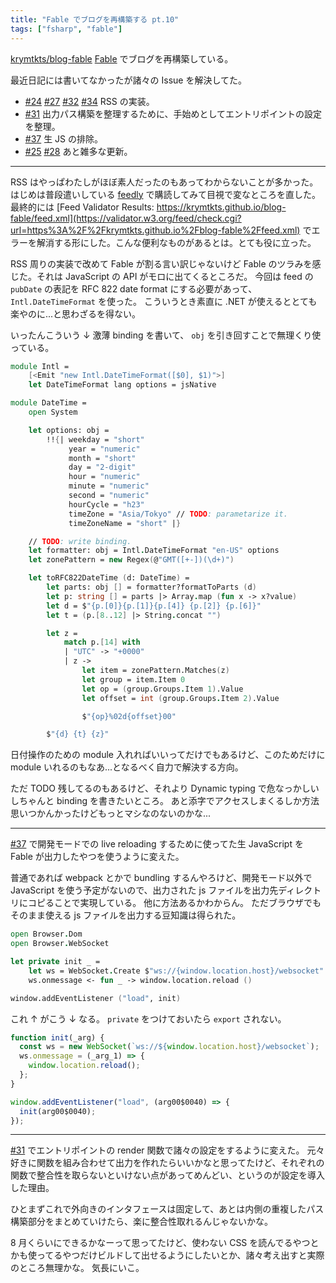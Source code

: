 ```yaml
---
title: "Fable でブログを再構築する pt.10"
tags: ["fsharp", "fable"]
---
```


[krymtkts/blog-fable](https://github.com/krymtkts/blog-fable) [Fable](https://fable.io/) でブログを再構築している。

最近日記には書いてなかったが諸々の Issue を解決してた。

- [#24](https://github.com/krymtkts/blog-fable/pull/24) [#27](https://github.com/krymtkts/blog-fable/pull/27) [#32](https://github.com/krymtkts/blog-fable/pull/32) [#34](https://github.com/krymtkts/blog-fable/pull/34) RSS の実装。
- [#31](https://github.com/krymtkts/blog-fable/pull/31) 出力パス構築を整理するために、手始めとしてエントリポイントの設定を整理。
- [#37](https://github.com/krymtkts/blog-fable/pull/37) 生 JS の排除。
- [#25](https://github.com/krymtkts/blog-fable/pull/25) [#28](https://github.com/krymtkts/blog-fable/pull/28) あと雑多な更新。

---

RSS はやっぱわたしがほぼ素人だったのもあってわからないことが多かった。
はじめは普段遣いしている [feedly](https://feedly.com/) で購読してみて目視で変なところを直した。
最終的には [Feed Validator Results: https://krymtkts.github.io/blog-fable/feed.xml](https://validator.w3.org/feed/check.cgi?url=https%3A%2F%2Fkrymtkts.github.io%2Fblog-fable%2Ffeed.xml) でエラーを解消する形にした。こんな便利なものがあるとは。とても役に立った。

RSS 周りの実装で改めて Fable が割る言い訳じゃないけど Fable のツラみを感じた。それは JavaScript の API がモロに出てくるところだ。
今回は feed の `pubDate` の表記を RFC 822 date format にする必要があって、 `Intl.DateTimeFormat` を使った。
こういうとき素直に .NET が使えるととても楽やのに...と思わざるを得ない。

いったんこういう ↓ 激薄 binding を書いて、 `obj` を引き回すことで無理くり使っている。

```fsharp
module Intl =
    [<Emit "new Intl.DateTimeFormat([$0], $1)">]
    let DateTimeFormat lang options = jsNative
```

```fsharp
module DateTime =
    open System

    let options: obj =
        !!{| weekday = "short"
             year = "numeric"
             month = "short"
             day = "2-digit"
             hour = "numeric"
             minute = "numeric"
             second = "numeric"
             hourCycle = "h23"
             timeZone = "Asia/Tokyo" // TODO: parametarize it.
             timeZoneName = "short" |}

    // TODO: write binding.
    let formatter: obj = Intl.DateTimeFormat "en-US" options
    let zonePattern = new Regex(@"GMT([+-])(\d+)")

    let toRFC822DateTime (d: DateTime) =
        let parts: obj [] = formatter?formatToParts (d)
        let p: string [] = parts |> Array.map (fun x -> x?value)
        let d = $"{p.[0]}{p.[1]}{p.[4]} {p.[2]} {p.[6]}"
        let t = (p.[8..12] |> String.concat "")

        let z =
            match p.[14] with
            | "UTC" -> "+0000"
            | z ->
                let item = zonePattern.Matches(z)
                let group = item.Item 0
                let op = (group.Groups.Item 1).Value
                let offset = int (group.Groups.Item 2).Value

                $"{op}%02d{offset}00"

        $"{d} {t} {z}"
```

日付操作のための module 入れればいいってだけでもあるけど、このためだけに module いれるのもなあ...となるべく自力で解決する方向。

ただ TODO 残してるのもあるけど、それより Dynamic typing で危なっかしいしちゃんと binding を書きたいところ。
あと添字でアクセスしまくるしか方法思いつかんかったけどもっとマシなのないのかな...

---

[#37](https://github.com/krymtkts/blog-fable/pull/37) で開発モードでの live reloading するために使ってた生 JavaScript を Fable が出力したやつを使うように変えた。

普通であれば webpack とかで bundling するんやろけど、開発モード以外で JavaScript を使う予定がないので、出力された js ファイルを出力先ディレクトリにコピることで実現している。
他に方法あるかわからん。
ただブラウザでもそのまま使える js ファイルを出力する豆知識は得られた。

```fsharp
open Browser.Dom
open Browser.WebSocket

let private init _ =
    let ws = WebSocket.Create $"ws://{window.location.host}/websocket"
    ws.onmessage <- fun _ -> window.location.reload ()

window.addEventListener ("load", init)
```

これ ↑ がこう ↓ なる。 `private` をつけておいたら `export` されない。

```js
function init(_arg) {
  const ws = new WebSocket(`ws://${window.location.host}/websocket`);
  ws.onmessage = (_arg_1) => {
    window.location.reload();
  };
}

window.addEventListener("load", (arg00$0040) => {
  init(arg00$0040);
});
```

---

[#31](https://github.com/krymtkts/blog-fable/pull/31) でエントリポイントの render 関数で諸々の設定をするように変えた。
元々好きに関数を組み合わせて出力を作れたらいいかなと思ってたけど、それぞれの関数で整合性を取らないといけない点があってめんどい、というのが設定を導入した理由。

ひとまずこれで外向きのインタフェースは固定して、あとは内側の重複したパス構築部分をまとめていけたら、楽に整合性取れるんじゃないかな。

8 月くらいにできるかなーって思ってたけど、使わない CSS を読んでるやつとかも使ってるやつだけビルドして出せるようにしたいとか、諸々考え出すと実際のところ無理かな。
気長にいこ。
